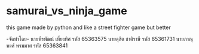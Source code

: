# samurai_vs_ninja_game
this game made by python and like a street fighter game but better

-จัดทำโดย-
นายพีรพัฒน์ เที่ยงทิศ รหัส 65363575
นายดุสิต ชาติราษี รหัส 65361731
นายภาณุพงศ์ พรมมาศ รหัส 65363841




